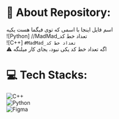 # 💫 About Repository:
اسم فایل اینجا با اسمی که توی فیگما هست یکیه<br>
![Python] //MadMad_تعداد خط کد <br>
![C++] `#MadMad_تعداد خط کد` <br>
⚠️ اگه تعداد خط کد یکی نبود، یجای کار میلنگه  

# 💻 Tech Stacks:  
![C++](https://img.shields.io/badge/c++-%2300599C.svg?style=for-the-badge&logo=c%2B%2B&logoColor=white)  
![Python](https://img.shields.io/badge/python-3670A0?style=for-the-badge&logo=python&logoColor=ffdd54)  
![Figma](https://img.shields.io/badge/figma-%23F24E1E.svg?style=for-the-badge&logo=figma&logoColor=white)  
